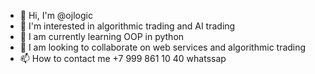 - 👋 Hi, I'm @ojlogic
- 👀 I'm interested in algorithmic trading and AI trading 
- 🌱 I am currently learning OOP in python 
- 💞️ I am looking to collaborate on web services and algorithmic trading  
- 📫 How to contact me +7 999 861 10 40 whatssap 
<!---
ojlogic/ojlogic is a ✨ special ✨ repository because its `README.md` (this file) appears on your GitHub profile.
You can click the Preview link to take a look at your changes.
--->
